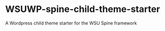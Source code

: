 WSUWP-spine-child-theme-starter
===============================

A Wordpress child theme starter for the WSU Spine framework
